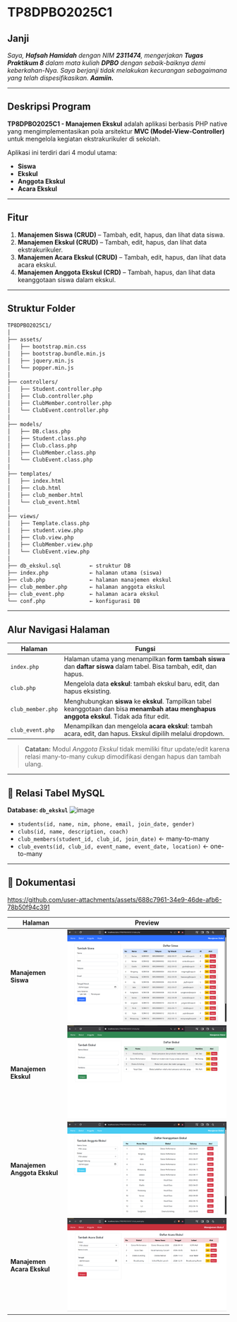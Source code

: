 # TP8DPBO2025C1

## Janji

*Saya, **Hafsah Hamidah** dengan NIM **2311474**, mengerjakan **Tugas Praktikum 8** dalam mata kuliah **DPBO** dengan sebaik-baiknya demi keberkahan-Nya.
Saya berjanji tidak melakukan kecurangan sebagaimana yang telah dispesifikasikan. **Aamiin.***

---

## Deskripsi Program

**TP8DPBO2025C1 - Manajemen Ekskul** adalah aplikasi berbasis PHP native yang mengimplementasikan pola arsitektur **MVC (Model-View-Controller)** untuk mengelola kegiatan ekstrakurikuler di sekolah.

Aplikasi ini terdiri dari 4 modul utama:

* **Siswa**
* **Ekskul**
* **Anggota Ekskul**
* **Acara Ekskul**

---

## Fitur

1. **Manajemen Siswa (CRUD)** – Tambah, edit, hapus, dan lihat data siswa.
2. **Manajemen Ekskul (CRUD)** – Tambah, edit, hapus, dan lihat data ekstrakurikuler.
3. **Manajemen Acara Ekskul (CRUD)** – Tambah, edit, hapus, dan lihat data acara ekskul.
4. **Manajemen Anggota Ekskul (CRD)** – Tambah, hapus, dan lihat data keanggotaan siswa dalam ekskul.

---

## Struktur Folder

```
TP8DPBO2025C1/
│
├── assets/
│   ├── bootstrap.min.css
│   ├── bootstrap.bundle.min.js
│   ├── jquery.min.js
│   └── popper.min.js
│
├── controllers/
│   ├── Student.controller.php
│   ├── Club.controller.php
│   ├── ClubMember.controller.php
│   └── ClubEvent.controller.php
│
├── models/
│   ├── DB.class.php
│   ├── Student.class.php
│   ├── Club.class.php
│   ├── ClubMember.class.php
│   └── ClubEvent.class.php
│
├── templates/
│   ├── index.html
│   ├── club.html
│   ├── club_member.html
│   └── club_event.html
│
├── views/
│   ├── Template.class.php
│   ├── student.view.php
│   ├── Club.view.php
│   ├── ClubMember.view.php
│   └── ClubEvent.view.php
│
├── db_ekskul.sql         ← struktur DB
├── index.php             ← halaman utama (siswa)
├── club.php              ← halaman manajemen ekskul
├── club_member.php       ← halaman anggota ekskul
├── club_event.php        ← halaman acara ekskul
└── conf.php              ← konfigurasi DB
```

---

## Alur Navigasi Halaman

| Halaman           | Fungsi                                                                                                                                        |
| ----------------- | --------------------------------------------------------------------------------------------------------------------------------------------- |
| `index.php`       | Halaman utama yang menampilkan **form tambah siswa** dan **daftar siswa** dalam tabel. Bisa tambah, edit, dan hapus.                          |
| `club.php`        | Mengelola data **ekskul**: tambah ekskul baru, edit, dan hapus eksisting.                                                                     |
| `club_member.php` | Menghubungkan **siswa** ke **ekskul**. Tampilkan tabel keanggotaan dan bisa **menambah atau menghapus anggota ekskul**. Tidak ada fitur edit. |
| `club_event.php`  | Menampilkan dan mengelola **acara ekskul**: tambah acara, edit, dan hapus. Ekskul dipilih melalui dropdown.                                   |

> **Catatan:** Modul *Anggota Ekskul* tidak memiliki fitur update/edit karena relasi many-to-many cukup dimodifikasi dengan hapus dan tambah ulang.

---

## 🧠 Relasi Tabel MySQL

**Database: `db_ekskul`**
![image](https://github.com/user-attachments/assets/69a887d8-db7c-4db5-a329-699c9cc21481)


* `students(id, name, nim, phone, email, join_date, gender)`
* `clubs(id, name, description, coach)`
* `club_members(student_id, club_id, join_date)` ← many-to-many
* `club_events(id, club_id, event_name, event_date, location)` ← one-to-many

---

## 📸 Dokumentasi

https://github.com/user-attachments/assets/688c7961-34e9-46de-afb6-78b50f94c391

| Halaman                      | Preview                                                  |
| ---------------------------- | -------------------------------------------------------- |
| **Manajemen Siswa**          | ![Siswa](Screenshot/Management%20Siswa.png)              |
| **Manajemen Ekskul**         | ![Ekskul](Screenshot/Management%20Ekskul.png)            |
| **Manajemen Anggota Ekskul** | ![Anggota](Screenshot/Management%20Anggota%20Ekskul.png) |
| **Manajemen Acara Ekskul**   | ![Acara](Screenshot/Management%20Acara%20Ekskul.png)     |

